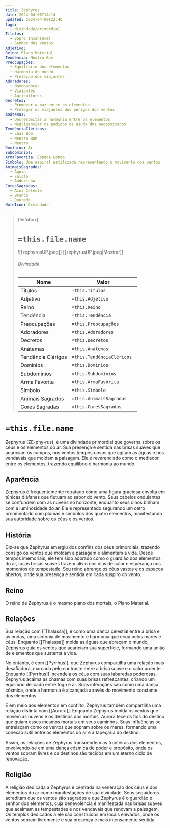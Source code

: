 ```yaml
---
title: Zephyrus
date: 2024-04-08T14:14
updated: 2024-04-09T22:40
tags:
  - divindade/primordial
Títulos:
  - Sopro Incansável
  - Senhor dos Ventos
Adjetivo: 
Reino: Plano Material
Tendência: Neutro Bom
Preocupações: 
  - Equilíbrio dos elementos
  - Harmonia do mundo
  - Proteção dos viajantes
Adoradores: 
  - Navegadores
  - Viajantes
  - Agricultores
Decretos: 
  - Promover a paz entre os elementos
  - Proteger os viajantes dos perigos dos ventos
Anátemas: 
  - Desrespeitar a harmonia entre os elementos
  - Negligenciar os pedidos de ajuda dos necessitados
TendênciaCléricos: 
  - Leal Bom
  - Neutro Bom
  - Neutro
Domínios: Ar
Subdomínios: 
ArmaFavorita: Espada Longa
Símbolo: Uma espiral estilizada representando o movimento dos ventos
AnimaisSagrados: 
  - Águia
  - Falcão
  - Andorinha
CoresSagradas: 
  - Azul Celeste
  - Branco
  - Dourado
NoteIcon: Divindade
---
```


> [!infobox]
> # `=this.file.name`
> ![[zephyrusUP.jpeg]]
> [[zephyrusUP.jpeg|Mostrar]]
> ###### Divindade
> Nome |  Valor |
> ---|---|
> Títulos | `=this.Títulos` |
> Adjetivo | `=this.Adjetivo` |
> Reino | `=this.Reino` |
> Tendência | `=this.Tendência` |
> Preocupações | `=this.Preocupações` |
> Adoradores | `=this.Adoradores` |
> Decretos | `=this.Decretos` |
> Anátemas | `=this.Anátemas` |
> Tendência Clérigos | `=this.TendênciaCléricos ` |
> Domínios | `=this.Domínios` |
> Subdomínios | `=this.Subdomínios` |
> Arma Favorita | `=this.ArmaFavorita` |
> Símbolo | `=this.Símbolo` |
> Animais Sagrados | `=this.AnimaisSagrados` |
> Cores Sagradas | `=this.CoresSagradas` |

# `=this.file.name`

Zephyrus (ZE-phy-rus), é uma divindade primordial que governa sobre os céus e os elementos do ar. Sua presença é sentida nas brisas suaves que acariciam os campos, nos ventos tempestuosos que agitam as águas e nos vendavais que moldam a paisagem. Ele é reverenciado como o mediador entre os elementos, trazendo equilíbrio e harmonia ao mundo.

##  Aparência

Zephyrus é frequentemente retratado como uma figura graciosa envolta em túnicas diáfanas que flutuam ao sabor do vento. Seus cabelos ondulantes se confundem com as nuvens no horizonte, enquanto seus olhos brilham com a luminosidade do ar. Ele é representado segurando um cetro ornamentado com plumas e símbolos dos quatro elementos, manifestando sua autoridade sobre os céus e os ventos.

## História

Diz-se que Zephyrus emergiu dos confins dos céus primordiais, trazendo consigo os ventos que moldam a paisagem e alimentam a vida. Desde tempos imemoriais, ele tem sido adorado como o guardião dos elementos do ar, cujas brisas suaves trazem alívio nos dias de calor e esperança nos momentos de tempestade. Seu reino abrange os céus vastos e os espaços abertos, onde sua presença é sentida em cada suspiro do vento.

## Reino

O reino de Zephyrus é o mesmo plano dos mortais, o Plano Material.

## Relações

Sua relação com [[Thalassa]], é como uma dança celestial entre a brisa e as ondas, uma sinfonia de movimento e harmonia que ecoa pelos mares e céus. Enquanto [[Thalassa]] molda as águas que abraçam o mundo, Zephyrus guia os ventos que acariciam sua superfície, formando uma união de elementos que sustenta a vida.

No entanto, é com [[Pyrrhus]], que Zephyrus compartilha uma relação mais desafiadora, marcada pelo contraste entre a brisa suave e o calor ardente. Enquanto [[Pyrrhus]] incendeia os céus com suas labaredas poderosas, Zephyrus acalma as chamas com suas brisas refrescantes, criando um equilíbrio delicado entre fogo e ar. Suas interações são como uma dança cósmica, onde a harmonia é alcançada através do movimento constante dos elementos.

E em meio aos elementos em conflito, Zephyrus também compartilha uma relação distinta com [[Aurora]]. Enquanto Zephyrus molda os ventos que movem as nuvens e os destinos dos mortais, Aurora tece os fios do destino que guiam esses mesmos mortais em seus caminhos. Suas influências se entrelaçam como os ventos que sopram sobre os mares, formando uma conexão sutil entre os elementos do ar e a tapeçaria do destino.

Assim, as relações de Zephyrus transcendem as fronteiras dos elementos, envolvendo-se em uma dança cósmica de poder e propósito, onde os ventos sopram livres e os destinos são tecidos em um eterno ciclo de renovação.

## Religião

A religião dedicada a Zephyrus é centrada na veneração dos céus e dos elementos do ar como manifestações de sua divindade. Seus seguidores acreditam que os ventos são sagrados e que Zephyrus é o guardião e senhor dos elementos, cuja benevolência é manifestada nas brisas suaves que acalmam as tempestades e nos vendavais que renovam a paisagem. Os templos dedicados a ele são construídos em locais elevados, onde os ventos sopram livremente e sua presença é mais intensamente sentida

